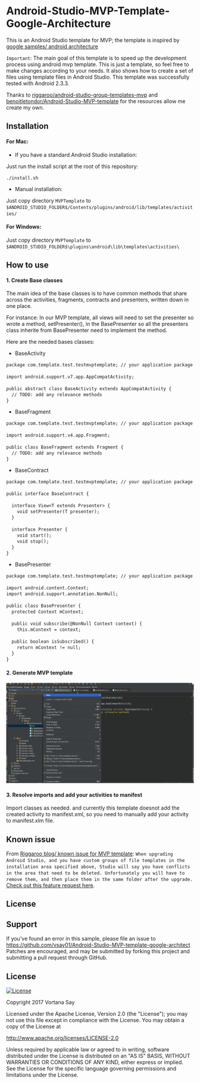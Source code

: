 # Android-Studio-MVP-Template-Google-Architecture

This is an Android Studio template for MVP; the template is inspired by [google samples/ android architecture](https://github.com/googlesamples/android-architecture/tree/todo-mvp/)

`Important`: The main goal of this template is to speed up the development process using android mvp template. This is just a template, so feel free to make changes according to your needs. It also shows how to create a set of files using template files in Android Studio. This template was successfully tested with Android 2.3.3.

Thanks to [riggaroo/android-studio-group-templates-mvp](https://github.com/riggaroo/android-studio-group-templates-mvp) and [benoitletondor/Android-Studio-MVP-template](https://github.com/benoitletondor/Android-Studio-MVP-template) for the resources allow me create my own.

## Installation

#### For Mac:

- If you have a standard Android Studio installation:

Just run the install script at the root of this repository:

```
./install.sh
```

- Manual installation:

Just copy directory `MVPTemplate` to `$ANDROID_STUDIO_FOLDER$/Contents/plugins/android/lib/templates/activities/`

#### For Windows:

Just copy directory `MVPTemplate` to `$ANDROID_STUDIO_FOLDER$\plugins\android\lib\templates\activities\`

## How to use

#### 1. Create Base classes

The main idea of the base classes is to have common methods that share across the activities, fragments, contracts and presenters, written down in one place.

For instance: In our MVP template, all views will need to set the presenter so wrote a  method, setPresenter(), in the BasePresenter so all the presenters class inherite from BasePresenter need to implement the method.

Here are the needed bases classes:

- BaseActivity
```
package com.template.test.testmvptemplate; // your application package

import android.support.v7.app.AppCompatActivity;

public abstract class BaseActivity extends AppCompatActivity {
  // TODO: add any relevance methods
}
```

- BaseFragment
```
package com.template.test.testmvptemplate; // your application package

import android.support.v4.app.Fragment;

public class BaseFragment extends Fragment {
  // TODO: add any relevance methods
}

```

- BaseContract
```
package com.template.test.testmvptemplate; // your application package

public interface BaseContract {

  interface View<T extends Presenter> {
    void setPresenter(T presenter);
  }

  interface Presenter {
    void start();
    void stop();
  }
}
```

- BasePresenter
```
package com.template.test.testmvptemplate; // your application package

import android.content.Context;
import android.support.annotation.NonNull;

public class BasePresenter {
  protected Context mContext;

  public void subscribe(@NonNull Context context) {
    this.mContext = context;

  public boolean isSubscribed() {
    return mContext != null;
  }
}
```
#### 2. Generate MVP template
![Create MVP template](demo/createmvpdemo.gif "Create MVP template")

#### 3. Resolve imports and add your activities to manifest
Import classes as needed. and currently this template doesnot add the created activity to manifest.xml, so you need to manually add your activity to manifest.xlm file.

## Known issue
From [Riggaroo blog/ known issue for MVP template](https://riggaroo.co.za/custom-file-template-group-android-studiointellij/):
`When upgrading Android Studio, and you have custom groups of file templates in the installation area specified above, Studio will say you have conflicts in the area that need to be deleted. Unfortunately you will have to remove them, and then place them in the same folder after the upgrade.` [Check out this feature request here](https://issuetracker.google.com/issues/37105193).

## License

Support
-------

If you've found an error in this sample, please file an issue to
https://github.com/vsay01/Android-Studio-MVP-template-google-architect
Patches are encouraged, and may be submitted by forking this project and
submitting a pull request through GitHub.

License
-------

[![License](https://img.shields.io/badge/License-Apache%202.0-blue.svg)](https://opensource.org/licenses/Apache-2.0)

Copyright 2017 Vortana Say

Licensed under the Apache License, Version 2.0 (the "License");
you may not use this file except in compliance with the License.
You may obtain a copy of the License at

http://www.apache.org/licenses/LICENSE-2.0

Unless required by applicable law or agreed to in writing, software
distributed under the License is distributed on an "AS IS" BASIS,
WITHOUT WARRANTIES OR CONDITIONS OF ANY KIND, either express or implied.
See the License for the specific language governing permissions and
limitations under the License.

